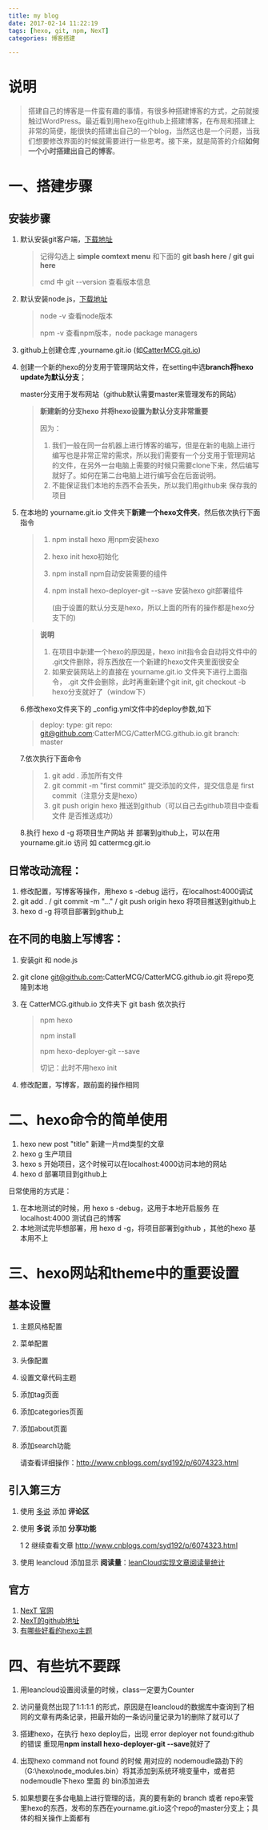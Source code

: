 ```yaml
---
title: my blog
date: 2017-02-14 11:22:19
tags: [hexo, git, npm, NexT]
categories: 博客搭建

---
```


# 说明

> 搭建自己的博客是一件蛮有趣的事情，有很多种搭建博客的方式，之前就接触过WordPress。最近看到用hexo在github上搭建博客，在布局和搭建上非常的简便，能很快的搭建出自己的一个blog，当然这也是一个问题，当我们想要修改界面的时候就需要进行一些思考。接下来，就是简答的介绍**如何一个小时搭建出自己的博客**。

<!-- more -->

# 一、搭建步骤

## 安装步骤

1. 默认安装git客户端，[下载地址](https://git-for-windows.github.io/)

   > 记得勾选上  **simple comtext menu** 和下面的 **git bash here / git gui here**
   >
   > cmd 中 git --version 查看版本信息

2. 默认安装node.js，[下载地址](https://nodejs.org/en/)

   > node -v 查看node版本
   >
   >  npm -v  查看npm版本，node package managers

3. github上创建仓库 ,yourname.git.io (如[CatterMCG.git.io](http://cattermcg.github.io/))

4. 创建一个新的hexo的分支用于管理网站文件，在setting中选**branch将hexo update为默认分支**；

   master分支用于发布网站（github默认需要master来管理发布的网站）

   > **新建新的分支hexo 并将hexo设置为默认分支非常重要**
   >
   > 因为：
   >
   > 1. 我们一般在同一台机器上进行博客的编写，但是在新的电脑上进行编写也是非常正常的需求，所以我们需要有一个分支用于管理网站的文件，在另外一台电脑上需要的时候只需要clone下来，然后编写就好了。如何在第二台电脑上进行编写会在后面说明。
   > 2. 不能保证我们本地的东西不会丢失，所以我们用github来 保存我的项目

5. 在本地的 yourname.git.io 文件夹下**新建一个hexo文件夹**，然后依次执行下面指令

   > 1. npm install hexo    用npm安装hexo
   >
   > 2. hexo init    hexo初始化
   >
   > 3. npm install    npm自动安装需要的组件
   >
   > 4. npm install hexo-deployer-git --save  安装hexo git部署组件
   >
   >    (由于设置的默认分支是hexo，所以上面的所有的操作都是hexo分支下的)

   > **说明**
   >
   > 1. 在项目中新建一个hexo的原因是，hexo init指令会自动将文件中的 .git文件删除，将东西放在一个新建的hexo文件夹里面很安全
   > 2. 如果安装网站上的直接在 yourname.git.io 文件夹下进行上面指令， .git 文件会删除，此时再重新建个git init, git checkout -b hexo分支就好了（window下）

   6.修改hexo文件夹下的 _config.yml文件中的deploy参数,如下

   > deploy:
   >   type: git
   >   repo: git@github.com:CatterMCG/CatterMCG.github.io.git
   >   branch: master

   7.依次执行下面命令

   > 1. git add .    添加所有文件
   > 2. git commit -m "first commit"   提交添加的文件，提交信息是 first commit（注意分支是hexo）
   > 3. git push origin hexo    推送到github（可以自己去github项目中查看文件 是否推送成功）

   8.执行 hexo d -g 将项目生产网站 并 部署到github上，可以在用yourname.git.io 访问 如 cattermcg.git.io

## 日常改动流程：

1. 修改配置，写博客等操作，用hexo s -debug 运行，在localhost:4000调试
2. git add . / git commit -m "..." / git push origin hexo  将项目推送到github上
3. hexo d -g 将项目部署到github上

## 在不同的电脑上写博客：

1. 安装git 和 node.js

2. git clone git@github.com:CatterMCG/CatterMCG.github.io.git  将repo克隆到本地

3. 在 CatterMCG.github.io 文件夹下 git bash 依次执行

   > npm hexo 
   >
   > npm install 
   >
   > npm hexo-deployer-git --save
   >
   > 切记：此时不用hexo init

4. 修改配置，写博客，跟前面的操作相同

# 二、hexo命令的简单使用

1. hexo new post "title"    新建一片md类型的文章
2. hexo g	生产项目
3. hexo s    开始项目，这个时候可以在localhost:4000访问本地的网站
4. hexo d    部署项目到github上

日常使用的方式是：

1. 在本地测试的时候，用 hexo s -debug，这用于本地开启服务 在localhost:4000 测试自己的博客
2. 本地测试完毕想部署，用 hexo d -g，将项目部署到github ，其他的hexo 基本用不上

# 三、hexo网站和theme中的重要设置

## 基本设置

1. 主题风格配置

2. 菜单配置

3. 头像配置

4. 设置文章代码主题

5. 添加tag页面

6. 添加categories页面

7. 添加about页面

8. 添加search功能

   请查看详细操作：http://www.cnblogs.com/syd192/p/6074323.html

## 引入第三方

1. 使用 [多说](http://duoshuo.com/) 添加 **评论区**

2. 使用 **多说** 添加 **分享功能**

   1 2 继续查看文章 http://www.cnblogs.com/syd192/p/6074323.html

3. 使用 leancloud 添加显示 **阅读量**：[leanCloud实现文章阅读量统计](http://www.joryhe.com/2016-05-29-how_to_create_leancloud_read_Counter.html)

## 官方

1. [NexT 官网](http://theme-next.iissnan.com/)
2. [NexT的github地址](https://github.com/iissnan/hexo-theme-next)
3. [有哪些好看的hexo主题](https://www.zhihu.com/question/24422335)

# 四、有些坑不要踩

1. 用leancloud设置阅读量的时候，class一定要为Counter

2. 访问量竟然出现了1:1:1:1 的形式，原因是在leancloud的数据库中查询到了相同的文章有两条记录，把最开始的一条访问量记录为1的删除了就可以了

3. 搭建hexo，在执行 hexo deploy后，出现 error deployer not found:github 的错误 重现用**npm install hexo-deployer-git --save**就好了

4. 出现hexo command not found 的时候 用对应的 nodemoudle路劲下的 （G:\hexo\node_modules.bin）将其添加到系统环境变量中，或者把 nodemoudle下hexo 里面 的 bin添加进去

5. 如果想要在多台电脑上进行管理的话，真的要有新的 branch 或者 repo来管里hexo的东西，发布的东西在yourname.git.io这个repo的master分支上；具体的相关操作上面都有

   ​



